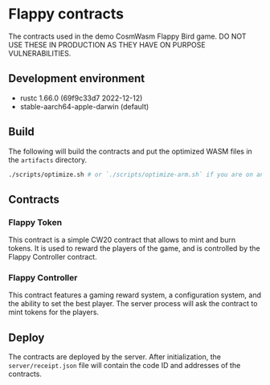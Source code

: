 # Flappy contracts

The contracts used in the demo CosmWasm Flappy Bird game. DO NOT USE THESE IN PRODUCTION AS THEY HAVE ON PURPOSE VULNERABILITIES.

## Development environment

* rustc 1.66.0 (69f9c33d7 2022-12-12)
* stable-aarch64-apple-darwin (default)

## Build

The following will build the contracts and put the optimized WASM files in the `artifacts` directory.

```bash
./scripts/optimize.sh # or `./scripts/optimize-arm.sh` if you are on an ARM machine
```

## Contracts

### Flappy Token

This contract is a simple CW20 contract that allows to mint and burn tokens. It is used to reward the players of the game, and is controlled by the Flappy Controller contract.

### Flappy Controller

This contract features a gaming reward system, a configuration system, and the ability to set the best player. The server process will ask the contract to mint tokens for the players.

## Deploy

The contracts are deployed by the server. After initialization, the `server/receipt.json` file will contain the code ID and addresses of the contracts.